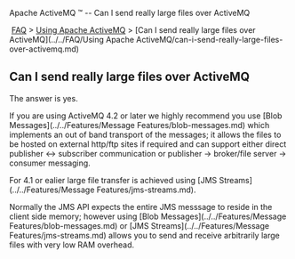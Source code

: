 Apache ActiveMQ ™ -- Can I send really large files over ActiveMQ 

 [FAQ](/FAQ/index.md) > [Using Apache ActiveMQ](../../FAQ/using-apache-activemq.md) > [Can I send really large files over ActiveMQ](../../FAQ/Using Apache ActiveMQ/can-i-send-really-large-files-over-activemq.md)


Can I send really large files over ActiveMQ
-------------------------------------------

The answer is yes.

If you are using ActiveMQ 4.2 or later we highly recommend you use [Blob Messages](../../Features/Message Features/blob-messages.md) which implements an out of band transport of the messages; it allows the files to be hosted on external http/ftp sites if required and can support either direct publisher <-> subscriber communication or publisher -> broker/file server -> consumer messaging.

For 4.1 or ealier large file transfer is achieved using [JMS Streams](../../Features/Message Features/jms-streams.md).

Normally the JMS API expects the entire JMS messsage to reside in the client side memory; however using [Blob Messages](../../Features/Message Features/blob-messages.md) or [JMS Streams](../../Features/Message Features/jms-streams.md) allows you to send and receive arbitrarily large files with very low RAM overhead.

